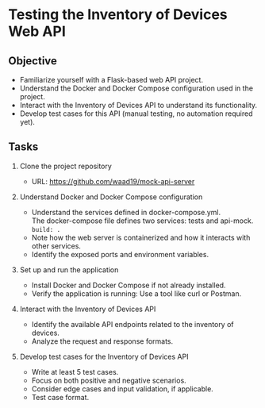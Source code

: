 # Testing the Inventory of Devices Web API

## Objective
- Familiarize yourself with a Flask-based web API project.
- Understand the Docker and Docker Compose configuration used in the project.
- Interact with the Inventory of Devices API to understand its functionality.
- Develop test cases for this API (manual testing, no automation required yet).

## Tasks
1. Clone the project repository
	- URL: https://github.com/waad19/mock-api-server

2. Understand Docker and Docker Compose configuration
	- Understand the services defined in docker-compose.yml.</br>
The docker-compose file defines two services: tests and api-mock.
```build: .```
	- Note how the web server is containerized and how it interacts with other services. 
	- Identify the exposed ports and environment variables.

3. Set up and run the application
	- Install Docker and Docker Compose if not already installed.
	- Verify the application is running: Use a tool like curl or Postman.

4. Interact with the Inventory of Devices API
	- Identify the available API endpoints related to the inventory of devices.
	- Analyze the request and response formats.

5. Develop test cases for the Inventory of Devices API
	- Write at least 5 test cases.
	- Focus on both positive and negative scenarios. 
	- Consider edge cases and input validation, if applicable.
	- Test case format.
